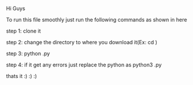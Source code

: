 Hi Guys 

To run this file smoothly just run the following commands as shown in here

step 1: clone it

step 2: change the directory to where you download it(Ex: cd <FileName>)
  
step 3: python <FileName>.py
  
step 4: if it get any errors just replace the python as python3 <FileName>.py
  
thats it :) :) :)
